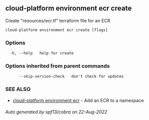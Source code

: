 ## cloud-platform environment ecr create

Create "resources/ecr.tf" terraform file for an ECR

```
cloud-platform environment ecr create [flags]
```

### Options

```
  -h, --help   help for create
```

### Options inherited from parent commands

```
      --skip-version-check   don't check for updates
```

### SEE ALSO

* [cloud-platform environment ecr](cloud-platform_environment_ecr.md)	 - Add an ECR to a namespace

###### Auto generated by spf13/cobra on 22-Aug-2022
